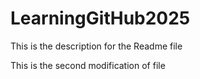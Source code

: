 # LearningGitHub2025

This is the description for the Readme file

This is the second modification of file